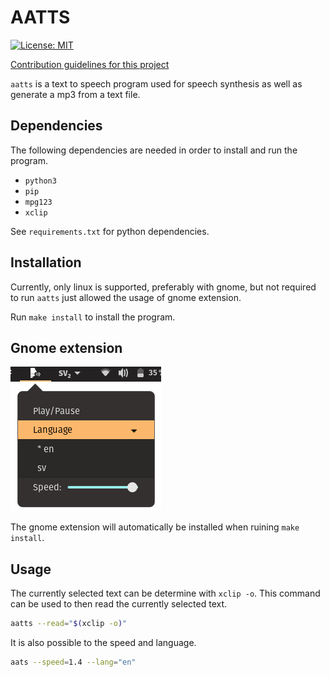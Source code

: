 # AATTS
[![License: MIT](https://img.shields.io/badge/License-MIT-yellow.svg)](https://opensource.org/licenses/MIT)

[Contribution guidelines for this project](docs/CONTRIBUTING.md)

`aatts` is a text to speech program used for speech synthesis as well as generate a mp3 from a text file.

## Dependencies
The following dependencies are needed in order to install and run the program.
- `python3`
- `pip`
- `mpg123`
- `xclip`

See `requirements.txt` for python dependencies.

## Installation
Currently, only linux is supported, preferably with gnome, but not required to run `aatts` just allowed the usage of gnome extension. 

Run `make install` to install the program. 

## Gnome extension
![image](img/gnome-extension.png)

The gnome extension will automatically be installed when ruining `make install`.

## Usage
The currently selected text can be determine with `xclip -o`. This command can be used to then 
read the currently selected text.

``` bash
aatts --read="$(xclip -o)"
```

It is also possible to the speed and language.

``` bash
aats --speed=1.4 --lang="en"
```

